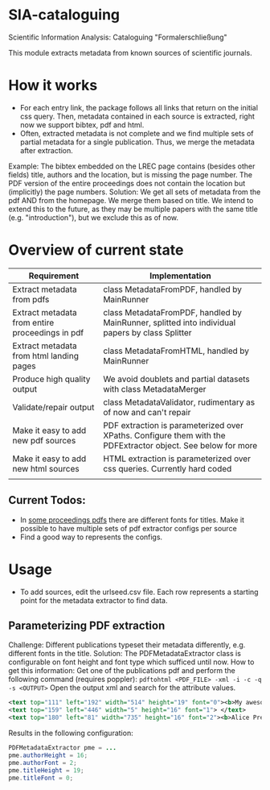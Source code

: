 # SIA-cataloguing
Scientific Information Analysis: Cataloguing "Formalerschließung"

This module extracts metadata from known sources of scientific journals.

# How it works
* For each entry link, the package follows all links that return on the initial css query. Then, metadata contained in each source is 
extracted, right now we support bibtex, pdf and html. 
* Often, extracted metadata is not complete and we find multiple sets of partial metadata for a single publication. Thus, we merge
the metadata after extraction. 

Example:
The bibtex embedded on the LREC page contains (besides other fields) title, authors and the location, but is missing the page number. The PDF version of the entire
proceedings does not contain the location but (implicitly) the page numbers. 
Solution:
We get all sets of metadata from the pdf AND from the homepage. We merge them based on title. We intend to extend this to the future,
as they may be multiple papers with the same title (e.g. "introduction"), but we exclude this as of now.

# Overview of current state

| Requirement                                     | Implementation                                                                                               |
|-------------------------------------------------|--------------------------------------------------------------------------------------------------------------|
| Extract metadata from pdfs                      | class MetadataFromPDF, handled by MainRunner                                                                 |
| Extract metadata from entire proceedings in pdf | class MetadataFromPDF, handled by MainRunner, splitted into individual papers by class Splitter              |
| Extract metadata from html landing pages        | class MetadataFromHTML, handled by MainRunner                                                                |
| Produce high quality output                     | We avoid doublets and partial datasets with class MetadataMerger                                             |
| Validate/repair output                          | class MetadataValidator, rudimentary as of now and can't repair                                              |
| Make it easy to add new pdf sources             | PDF extraction is parameterized over XPaths. Configure them with the PDFExtractor object. See below for more |
| Make it easy to add new html sources            | HTML extraction is parameterized over css queries. Currently hard coded                                      |
|                                                 |                                                                                                              |

## Current Todos:
* In [some proceedings pdfs](http://lrec-conf.org/workshops/lrec2018/W30/pdf/book_of_proceedings.pdf) there are different fonts for titles. Make it possible to have multiple sets of pdf extractor configs per source
* Find a good way to represents the configs.

# Usage
* To add sources, edit the urlseed.csv file. Each row represents a starting point for the metadata extractor to find data.

## Parameterizing PDF extraction
Challenge: Different publications typeset their metadata differently, e.g. different fonts in the title.
Solution: The PDFMetadataExtractor class is configurable on font height and font type which sufficed until now.
How to get this information: Get one of the publications pdf and perform the following command (requires poppler):
`pdftohtml <PDF_FILE> -xml -i -c -q -s <OUTPUT>`
Open the output xml and search for the attribute values. 
```xml
<text top="111" left="192" width="514" height="19" font="0"><b>My awesome new paper </b></text>
<text top="159" left="446" width="5" height="16" font="1"> </text>
<text top="180" left="81" width="735" height="16" font="2"><b>Alice Premier &amp; Bob Second </b></text>
```
Results in the following configuration:
```java
PDFMetadataExtractor pme = ...
pme.authorHeight = 16;
pme.authorFont = 2;
pme.titleHeight = 19;
pme.titleFont = 0;
```
